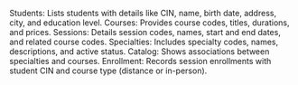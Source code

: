 Students: Lists students with details like CIN, name, birth date, address, city, and education level.
Courses: Provides course codes, titles, durations, and prices.
Sessions: Details session codes, names, start and end dates, and related course codes.
Specialties: Includes specialty codes, names, descriptions, and active status.
Catalog: Shows associations between specialties and courses.
Enrollment: Records session enrollments with student CIN and course type (distance or in-person).

